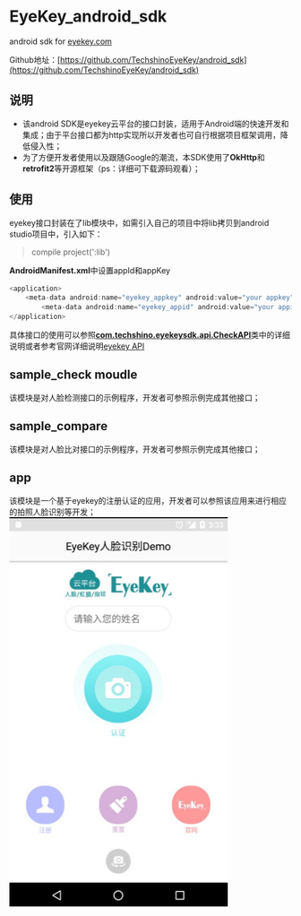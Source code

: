 # EyeKey_android_sdk

android sdk for [eyekey.com](http://www.eyekey.com)

Github地址：[https://github.com/TechshinoEyeKey/android_sdk](https://github.com/TechshinoEyeKey/android_sdk)

## 说明
* 该android SDK是eyekey云平台的接口封装，适用于Android端的快速开发和集成；由于平台接口都为http实现所以开发者也可自行根据项目框架调用，降低侵入性；
* 为了方便开发者使用以及跟随Google的潮流，本SDK使用了**OkHttp**和**retrofit2**等开源框架（ps：详细可下载源码观看）；

## 使用
eyekey接口封装在了lib模块中，如需引入自己的项目中将lib拷贝到android studio项目中，引入如下：
>compile project(':lib')

**AndroidManifest.xml**中设置appId和appKey
```java
<application>
    <meta-data android:name="eyekey_appkey" android:value="your appkey"/>
        <meta-data android:name="eyekey_appid" android:value="your appid"/>
</application>
```

具体接口的使用可以参照[**com.techshino.eyekeysdk.api.CheckAPI**](https://github.com/TechshinoEyeKey/android_sdk/blob/master/lib/Eyekey%20%E4%BA%BA%E8%84%B8%E8%AF%86%E5%88%AB%E4%BA%91%E5%B9%B3%E5%8F%B0%20Android%20SDK%20%E4%BD%BF%E7%94%A8%E8%AF%B4%E6%98%8E.md)类中的详细说明或者参考官网详细说明[eyekey API](http://www.eyekey.com/devcenter/api/APIface.html)

## sample_check moudle
该模块是对人脸检测接口的示例程序，开发者可参照示例完成其他接口；

## sample_compare
该模块是对人脸比对接口的示例程序，开发者可参照示例完成其他接口；

## app
该模块是一个基于eyekey的注册认证的应用，开发者可以参照该应用来进行相应的拍照人脸识别等开发；
![](https://raw.githubusercontent.com/TechshinoEyeKey/android_sdk/master/screenshot/app_icon1.png)